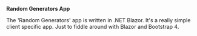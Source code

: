 **Random Generators App**
 
The 'Random Generators' app is written in .NET Blazor. It's a really simple client specific app. Just to fiddle around with Blazor and Bootstrap 4.
